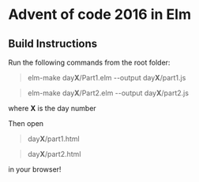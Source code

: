 # Advent of code 2016 in Elm

## Build Instructions

Run the following commands from the root folder:

> elm-make day**X**/Part1.elm --output day**X**/part1.js

> elm-make day**X**/Part2.elm --output day**X**/part2.js

where **X** is the day number

Then open

> day**X**/part1.html

> day**X**/part2.html

in your browser!
